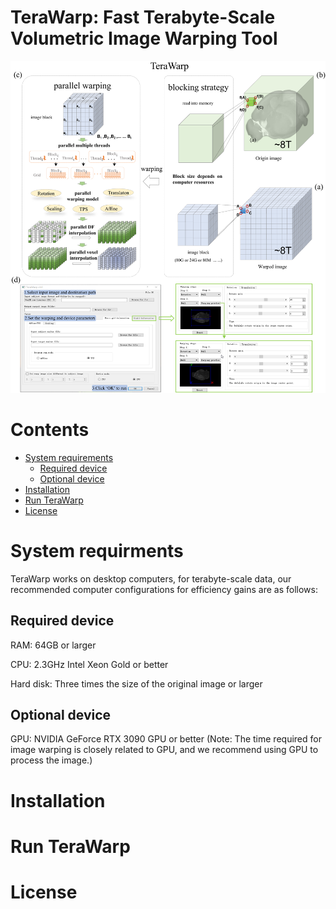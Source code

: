 # TeraWarp: Fast Terabyte-Scale Volumetric Image Warping Tool
![Image](figure1.png)

# Contents
- [System requirements](#System-requirments)
  - [Required device](#Required-device)
  - [Optional device](#Optional-device)
- [Installation](#Installation)
- [Run TeraWarp](#Run-TeraWarp)
- [License](#license)

# System requirments
TeraWarp works on desktop computers, for terabyte-scale data, our recommended computer configurations for efficiency gains are as follows:

## Required device
RAM: 64GB or larger

CPU: 2.3GHz Intel Xeon Gold or better

Hard disk: Three times the size of the original image or larger

## Optional device
GPU: NVIDIA GeForce RTX 3090 GPU or better
(Note: The time required for image warping is closely related to GPU, and we recommend using GPU to process the image.)




# Installation






# Run TeraWarp





# License




